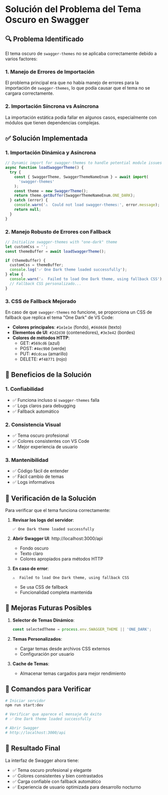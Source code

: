 # Solución del Problema del Tema Oscuro en Swagger

## 🔍 Problema Identificado

El tema oscuro de `swagger-themes` no se aplicaba correctamente debido a varios factores:

### 1. **Manejo de Errores de Importación**

El problema principal era que no había manejo de errores para la importación de `swagger-themes`, lo que podía causar que el tema no se cargara correctamente.

### 2. **Importación Síncrona vs Asíncrona**

La importación estática podía fallar en algunos casos, especialmente con módulos que tienen dependencias complejas.

## ✅ Solución Implementada

### 1. **Importación Dinámica y Asíncrona**

```typescript
// Dynamic import for swagger-themes to handle potential module issues
async function loadSwaggerTheme() {
  try {
    const { SwaggerTheme, SwaggerThemeNameEnum } = await import(
      'swagger-themes'
    );
    const theme = new SwaggerTheme();
    return theme.getBuffer(SwaggerThemeNameEnum.ONE_DARK);
  } catch (error) {
    console.warn('⚠️  Could not load swagger-themes:', error.message);
    return null;
  }
}
```

### 2. **Manejo Robusto de Errores con Fallback**

```typescript
// Initialize swagger-themes with "one-dark" theme
let customCss = '';
const themeBuffer = await loadSwaggerTheme();

if (themeBuffer) {
  customCss = themeBuffer;
  console.log('✅ One Dark theme loaded successfully');
} else {
  console.warn('⚠️  Failed to load One Dark theme, using fallback CSS');
  // Fallback CSS personalizado...
}
```

### 3. **CSS de Fallback Mejorado**

En caso de que `swagger-themes` no funcione, se proporciona un CSS de fallback que replica el tema "One Dark" de VS Code:

- **Colores principales**: `#1e1e1e` (fondo), `#d4d4d4` (texto)
- **Elementos de UI**: `#2d2d30` (contenedores), `#3e3e42` (bordes)
- **Colores de métodos HTTP**:
  - GET: `#569cd6` (azul)
  - POST: `#4ec9b0` (verde)
  - PUT: `#dcdcaa` (amarillo)
  - DELETE: `#f48771` (rojo)

## 🎯 Beneficios de la Solución

### 1. **Confiabilidad**

- ✅ Funciona incluso si `swagger-themes` falla
- ✅ Logs claros para debugging
- ✅ Fallback automático

### 2. **Consistencia Visual**

- ✅ Tema oscuro profesional
- ✅ Colores consistentes con VS Code
- ✅ Mejor experiencia de usuario

### 3. **Mantenibilidad**

- ✅ Código fácil de entender
- ✅ Fácil cambio de temas
- ✅ Logs informativos

## 🔧 Verificación de la Solución

Para verificar que el tema funciona correctamente:

1. **Revisar los logs del servidor**:

   ```
   ✅ One Dark theme loaded successfully
   ```

2. **Abrir Swagger UI**: http://localhost:3000/api
   - Fondo oscuro
   - Texto claro
   - Colores apropiados para métodos HTTP

3. **En caso de error**:
   ```
   ⚠️  Failed to load One Dark theme, using fallback CSS
   ```

   - Se usa CSS de fallback
   - Funcionalidad completa mantenida

## 🚀 Mejoras Futuras Posibles

1. **Selector de Temas Dinámico**:

   ```typescript
   const selectedTheme = process.env.SWAGGER_THEME || 'ONE_DARK';
   ```

2. **Temas Personalizados**:
   - Cargar temas desde archivos CSS externos
   - Configuración por usuario

3. **Cache de Temas**:
   - Almacenar temas cargados para mejor rendimiento

## 📝 Comandos para Verificar

```bash
# Iniciar servidor
npm run start:dev

# Verificar que aparece el mensaje de éxito
# ✅ One Dark theme loaded successfully

# Abrir Swagger
# http://localhost:3000/api
```

## 🎨 Resultado Final

La interfaz de Swagger ahora tiene:

- ✅ Tema oscuro profesional y elegante
- ✅ Colores consistentes y bien contrastados
- ✅ Carga confiable con fallback automático
- ✅ Experiencia de usuario optimizada para desarrollo nocturno
